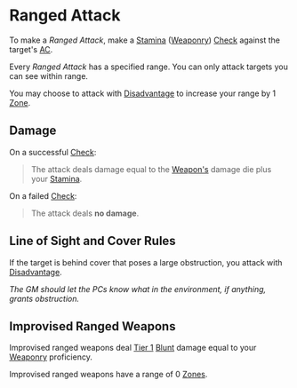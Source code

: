 # Ranged Attack

To make a *Ranged Attack*, make a [Stamina](../../Player%20Characters/Attributes/Stamina.md) ([Weaponry](../../Player%20Characters/Skills/Primary%20Skills/Weaponry.md)) [Check](../Core%20Procedures/Check.md) against the target's [AC](../../Player%20Characters/Derived%20Statistics/Armor%20Class.md).

Every *Ranged Attack* has a specified range. You can only attack targets you can see within range.

You may choose to attack with [Disadvantage](../Die%20Rolling%20Mechanics/Disadvantage.md) to increase your range by 1 [Zone](../Core%20Procedures/Zone.md).

## Damage

On a successful [Check](../Core%20Procedures/Check.md):

>The attack deals damage equal to the [Weapon's](../../Items%20and%20Gear/Weapons/Weapons.md) damage die plus your [Stamina](../../Player%20Characters/Attributes/Stamina.md).

On a failed [Check](../Core%20Procedures/Check.md):

>The attack deals **no damage**.

## Line of Sight and Cover Rules

If the target is behind cover that poses a large obstruction, you attack with [Disadvantage](../Die%20Rolling%20Mechanics/Disadvantage.md).

*The GM should let the PCs know what in the environment, if anything, grants obstruction.*

## Improvised Ranged Weapons

Improvised ranged weapons deal [Tier 1](Damage/Damage%20Tiers/Tier%201.md) [Blunt](Damage/Damage%20Types/Blunt.md) damage equal to your [Weaponry](../../Player%20Characters/Skills/Primary%20Skills/Weaponry.md) proficiency.

Improvised ranged weapons have a range of 0 [Zones](../Core%20Procedures/Zone.md).
